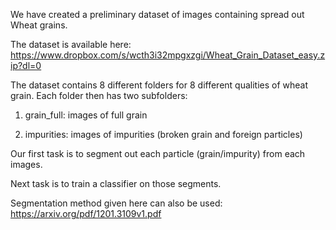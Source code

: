 We have created a preliminary dataset of images containing spread out Wheat grains.

The dataset is available here: https://www.dropbox.com/s/wcth3i32mpgxzgi/Wheat_Grain_Dataset_easy.zip?dl=0

The dataset contains 8 different folders for 8 different qualities of wheat grain. Each folder then has two subfolders:

1) grain_full: images of full grain

2) impurities: images of impurities (broken grain and foreign particles)

Our first task is to segment out each particle (grain/impurity) from each images. 

Next task is to train a classifier on those segments.

Segmentation method given here can also be used: https://arxiv.org/pdf/1201.3109v1.pdf

